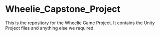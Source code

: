 # Wheelie_Capstone_Project
 This is the repository for the Wheelie Game Project. It contains the Unity Project files and anything else we required.
